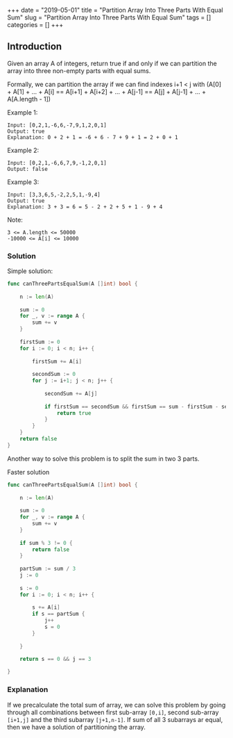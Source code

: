 +++
date = "2019-05-01"
title = "Partition Array Into Three Parts With Equal Sum"
slug = "Partition Array Into Three Parts With Equal Sum"
tags = []
categories = []
+++

## Introduction

Given an array A of integers, return true if and only if we can partition the array into three non-empty parts with equal sums.

Formally, we can partition the array if we can find indexes i+1 < j with (A[0] + A[1] + ... + A[i] == A[i+1] + A[i+2] + ... + A[j-1] == A[j] + A[j-1] + ... + A[A.length - 1])

 

Example 1:
```
Input: [0,2,1,-6,6,-7,9,1,2,0,1]
Output: true
Explanation: 0 + 2 + 1 = -6 + 6 - 7 + 9 + 1 = 2 + 0 + 1
```

Example 2:
```
Input: [0,2,1,-6,6,7,9,-1,2,0,1]
Output: false
```

Example 3:
```
Input: [3,3,6,5,-2,2,5,1,-9,4]
Output: true
Explanation: 3 + 3 = 6 = 5 - 2 + 2 + 5 + 1 - 9 + 4
```

Note:
```
3 <= A.length <= 50000
-10000 <= A[i] <= 10000
```

### Solution

Simple solution:
``` go
func canThreePartsEqualSum(A []int) bool {
    
    n := len(A)
    
    sum := 0
    for _, v := range A {
        sum += v
    }
    
    firstSum := 0
    for i := 0; i < n; i++ {
        
        firstSum += A[i]
        
        secondSum := 0
        for j := i+1; j < n; j++ {
            
            secondSum += A[j]
            
            if firstSum == secondSum && firstSum == sum - firstSum - secondSum {
                return true
            }
        }
    }
    return false
}
```

Another way to solve this problem is to split the sum in two 3 parts.

Faster solution
``` go
func canThreePartsEqualSum(A []int) bool {
    
    n := len(A)
    
    sum := 0
    for _, v := range A {
        sum += v
    }
    
    if sum % 3 != 0 {
        return false
    }
    
    partSum := sum / 3
    j := 0
    
    s := 0
    for i := 0; i < n; i++ {
        
        s += A[i]
        if s == partSum {
            j++
            s = 0
        }
        
    }
    
    return s == 0 && j == 3

}
```

### Explanation

If we precalculate the total sum of array, we can solve this problem by going through all combinations between first sub-array `[0,i]`, second sub-array `[i+1,j]` and the third subarray `[j+1,n-1]`.
If sum of all 3 subarrays ar equal, then we have a solution of partitioning the array.

